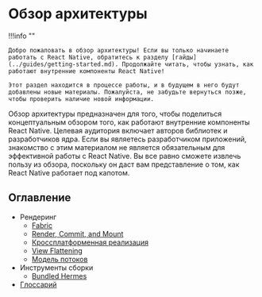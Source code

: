 # Обзор архитектуры

!!!info ""

    Добро пожаловать в обзор архитектуры! Если вы только начинаете работать с React Native, обратитесь к разделу [гайды](../guides/getting-started.md). Продолжайте читать, чтобы узнать, как работают внутренние компоненты React Native!

    Этот раздел находится в процессе работы, и в будущем в него будут добавлены новые материалы. Пожалуйста, не забудьте вернуться позже, чтобы проверить наличие новой информации.

Обзор архитектуры предназначен для того, чтобы поделиться концептуальным обзором того, как работают внутренние компоненты React Native. Целевая аудитория включает авторов библиотек и разработчиков ядра. Если вы являетесь разработчиком приложений, знакомство с этим материалом не является обязательным для эффективной работы с React Native. Вы все равно сможете извлечь пользу из обзора, поскольку он даст вам представление о том, как React Native работает под капотом.

## Оглавление

-   Рендеринг
    -   [Fabric](fabric-renderer.md)
    -   [Render, Commit, and Mount](render-pipeline.md)
    -   [Кроссплатформенная реализация](xplat-implementation.md)
    -   [View Flattening](view-flattening.md)
    -   [Модель потоков](threading-model.md)
-   Инструменты сборки
    -   [Bundled Hermes](bundled-hermes.md)
-   [Глоссарий](architecture-glossary.md)
